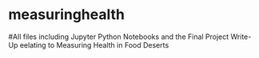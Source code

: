 # measuringhealth
#All files including Jupyter Python Notebooks and the Final Project Write-Up eelating to Measuring Health in Food Deserts
